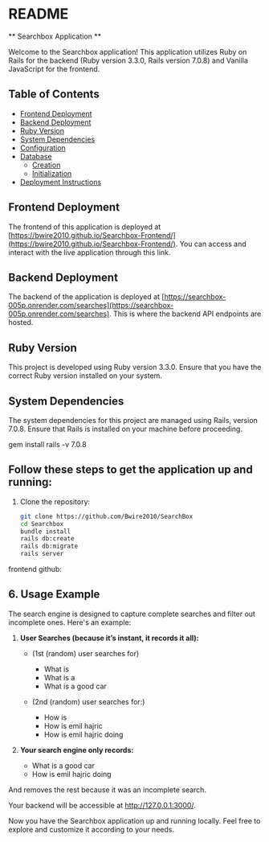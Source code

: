 # README

** Searchbox Application **

Welcome to the Searchbox application! This application utilizes Ruby on Rails for the backend (Ruby version 3.3.0, Rails version 7.0.8) and Vanilla JavaScript for the frontend.

## Table of Contents

- [Frontend Deployment](#frontend-deployment)
- [Backend Deployment](#backend-deployment)
- [Ruby Version](#ruby-version)
- [System Dependencies](#system-dependencies)
- [Configuration](#configuration)
- [Database](#database)
  - [Creation](#database-creation)
  - [Initialization](#database-initialization)
- [Deployment Instructions](#deployment-instructions)

## Frontend Deployment

The frontend of this application is deployed at [https://bwire2010.github.io/Searchbox-Frontend/](https://bwire2010.github.io/Searchbox-Frontend/). You can access and interact with the live application through this link.

## Backend Deployment

The backend of the application is deployed at [https://searchbox-005p.onrender.com/searches](https://searchbox-005p.onrender.com/searches). This is where the backend API endpoints are hosted.

## Ruby Version

This project is developed using Ruby version 3.3.0. Ensure that you have the correct Ruby version installed on your system.

## System Dependencies

The system dependencies for this project are managed using Rails, version 7.0.8. Ensure that Rails is installed on your machine before proceeding.


gem install rails -v 7.0.8

## Follow these steps to get the application up and running:

1. Clone the repository:

   ```bash
   git clone https://github.com/Bwire2010/SearchBox
   cd Searchbox
   bundle install
   rails db:create
   rails db:migrate
   rails server

frontend github: 

## 6. Usage Example

The search engine is designed to capture complete searches and filter out incomplete ones. Here's an example:

1. **User Searches (because it’s instant, it records it all):**

   - (1st (random) user searches for)
     - What is
     - What is a
     - What is a good car

   - (2nd (random) user searches for:)
     - How is
     - How is emil hajric
     - How is emil hajric doing

2. **Your search engine only records:**
   - What is a good car
   - How is emil hajric doing

And removes the rest because it was an incomplete search.


Your backend will be accessible at http://127.0.0.1:3000/.

Now you have the Searchbox application up and running locally. Feel free to explore and customize it according to your needs.